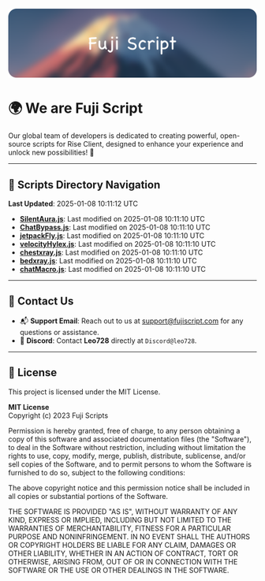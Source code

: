 ![Banner](.github/b.webp)

# 🌍 **We are Fuji Script**

Our global team of developers is dedicated to creating powerful, open-source scripts for Rise Client, designed to enhance your experience and unlock new possibilities! 🌟

---
<!-- SCRIPTS_NAVIGATION_START -->
## 📂 **Scripts Directory Navigation**

**Last Updated**: 2025-01-08 10:11:12 UTC

- **[SilentAura.js](scripts/SilentAura.js)**: Last modified on 2025-01-08 10:11:10 UTC
- **[ChatBypass.js](scripts/ChatBypass.js)**: Last modified on 2025-01-08 10:11:10 UTC
- **[jetpackFly.js](scripts/jetpackFly.js)**: Last modified on 2025-01-08 10:11:10 UTC
- **[velocityHylex.js](scripts/velocityHylex.js)**: Last modified on 2025-01-08 10:11:10 UTC
- **[chestxray.js](scripts/chestxray.js)**: Last modified on 2025-01-08 10:11:10 UTC
- **[bedxray.js](scripts/bedxray.js)**: Last modified on 2025-01-08 10:11:10 UTC
- **[chatMacro.js](scripts/chatMacro.js)**: Last modified on 2025-01-08 10:11:10 UTC

<!-- SCRIPTS_NAVIGATION_END -->

---

## 💬 **Contact Us**  
- 📬 **Support Email**: Reach out to us at [support@fujiscript.com](mailto:support@fujiscript.com) for any questions or assistance.  
- 💬 **Discord**: Contact **Leo728** directly at `Discord@leo728`.

---

## 📜 **License**

This project is licensed under the MIT License.  

**MIT License**  
Copyright (c) 2023 Fuji Scripts  

Permission is hereby granted, free of charge, to any person obtaining a copy of this software and associated documentation files (the "Software"), to deal in the Software without restriction, including without limitation the rights to use, copy, modify, merge, publish, distribute, sublicense, and/or sell copies of the Software, and to permit persons to whom the Software is furnished to do so, subject to the following conditions:  

The above copyright notice and this permission notice shall be included in all copies or substantial portions of the Software.  

THE SOFTWARE IS PROVIDED "AS IS", WITHOUT WARRANTY OF ANY KIND, EXPRESS OR IMPLIED, INCLUDING BUT NOT LIMITED TO THE WARRANTIES OF MERCHANTABILITY, FITNESS FOR A PARTICULAR PURPOSE AND NONINFRINGEMENT. IN NO EVENT SHALL THE AUTHORS OR COPYRIGHT HOLDERS BE LIABLE FOR ANY CLAIM, DAMAGES OR OTHER LIABILITY, WHETHER IN AN ACTION OF CONTRACT, TORT OR OTHERWISE, ARISING FROM, OUT OF OR IN CONNECTION WITH THE SOFTWARE OR THE USE OR OTHER DEALINGS IN THE SOFTWARE.  
